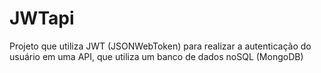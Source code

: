 # JWTapi
Projeto que utiliza JWT (JSONWebToken) para realizar a autenticação do usuário em uma API, que utiliza um banco de dados noSQL (MongoDB)
